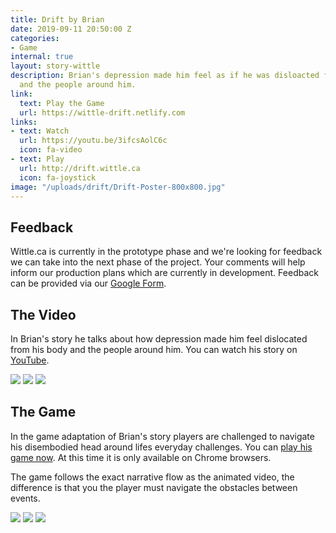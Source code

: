 ```yaml
---
title: Drift by Brian
date: 2019-09-11 20:50:00 Z
categories:
- Game
internal: true
layout: story-wittle
description: Brian's depression made him feel as if he was disloacted from his body
  and the people around him.
link:
  text: Play the Game
  url: https://wittle-drift.netlify.com
links:
- text: Watch
  url: https://youtu.be/3ifcsAolC6c
  icon: fa-video
- text: Play
  url: http://drift.wittle.ca
  icon: fa-joystick
image: "/uploads/drift/Drift-Poster-800x800.jpg"
---
```


## Feedback
Wittle.ca is currently in the prototype phase and we're looking for feedback we can take into the next phase of the project. Your comments will help inform our production plans which are currently in development. Feedback can be provided via our [Google Form](https://forms.gle/GrhbAUCedm2HG7xJ9). 

## The Video
In Brian's story he talks about how depression made him feel dislocated from his body and the people around him. You can watch his story on [YouTube](https://youtu.be/3ifcsAolC6c). 

<img src="{{site.baseurl}}/uploads/drift/Drift-Story-00.jpg">
<img src="{{site.baseurl}}/uploads/drift/Drift-Story-05.jpg">
<img src="{{site.baseurl}}/uploads/drift/Drift-Story-02.jpg">


<!--<iframe width="560" height="315" src="https://www.youtube.com/embed/3ifcsAolC6c" frameborder="0" allow="accelerometer; autoplay; encrypted-media; gyroscope; picture-in-picture" allowfullscreen></iframe>-->

## The Game
In the game adaptation of Brian's story players are challenged to navigate his disembodied head around lifes everyday challenges. You can [play his game now](https://drift.wittle.ca). At this time it is only available on Chrome browsers.  

The game follows the exact narrative flow as the animated video, the difference is that you the player must navigate the obstacles between events. 

<img src="{{site.baseurl}}/uploads/drift/Drift-Story-01.jpg">
<img src="{{site.baseurl}}/uploads/drift/Drift-Story-04.jpg">
<img src="{{site.baseurl}}/uploads/drift/Drift-Story-03.jpg">